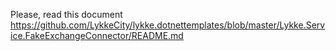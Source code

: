 ﻿Please, read this document https://github.com/LykkeCity/lykke.dotnettemplates/blob/master/Lykke.Service.FakeExchangeConnector/README.md